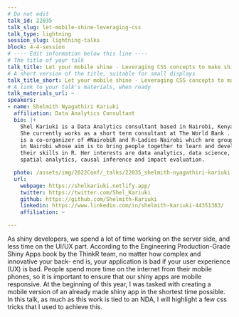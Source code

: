 ```yaml
---
# Do not edit
talk_id: 22035
talk_slug: let-mobile-shine-leveraging-css
talk_type: lightning
session_slug: lightning-talks
block: 4-4-session
# ---- Edit information below this line ----
# The title of your talk
talk_title: Let your mobile shine - Leveraging CSS concepts to make shiny apps mobile responsive.
# A short version of the title, suitable for small displays
talk_title_short: Let your mobile shine - Leveraging CSS concepts to make shiny apps mobile responsive.
# A link to your talk's materials, when ready
talk_materials_url: ~
speakers:
- name: Shelmith Nyagathiri Kariuki
  affiliation: Data Analytics Consultant
  bio: |+
    Shel Kariuki is a Data Analytics consultant based in Nairobi, Kenya.
    She currently works as a short term consultant at The World Bank . She
    is a co-organizer of #NairobiR and R-Ladies Nairobi which are groups
    in Nairobi whose aim is to bring people together to learn and develop
    their skills in R. Her interests are data analytics, data science,
    spatial analytics, causal inference and impact evaluation.

  photo: /assets/img/2022Conf/_talks/22035_shelmith-nyagathiri-kariuki.jpg
  url:
    webpage: https://shelkariuki.netlify.app/
    twitter: https://twitter.com/Shel_Kariuki
    github: https://github.com/Shelmith-Kariuki
    linkedin: https://www.linkedin.com/in/shelmith-kariuki-44351363/
    affiliation: ~

---
```


<!-- ABSTRACT ----
Please write abstract below. You may use simple markdown (links, code style, bold, italics)
-->

As shiny developers, we spend a lot of time working on the server side, and
less time on the UI/UX part. According to the Engineering Production-Grade Shiny
Apps book by the ThinkR team, no matter how complex and innovative your back-
end is, your application is bad if your user experience (UX) is bad. People
spend more time on the internet from their mobile phones, so it is important to
ensure that our shiny apps are mobile responsive. At the beginning of this year,
I was tasked with creating a mobile version of an already made shiny app in the
shortest time possible. In this talk, as much as this work is tied to an NDA, I
will highlight a few css tricks that I used to achieve this.
